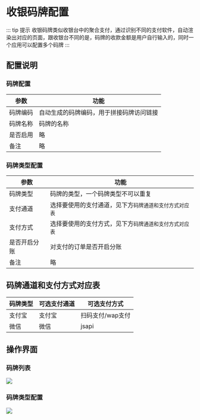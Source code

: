# 收银码牌配置

::: tip 提示
收银码牌类似收银台中的聚合支付，通过识别不同的支付软件，自动渲染出对应的页面，跟收银台不同的是，码牌的收款金额是用户自行输入的，同时一个应用可以配置多个码牌
:::

## 配置说明

### 码牌配置
| 参数   | 功能                   |
|------|----------------------|
| 码牌编码 | 自动生成的码牌编码，用于拼接码牌访问链接 |
| 码牌名称 | 码牌的名称                |
| 是否启用 | 略                    |
| 备注   | 略                    |

### 码牌类型配置
| 参数     | 功能                           |
|--------|------------------------------|
| 码牌类型   | 码牌的类型，一个码牌类型不可以重复            |
| 支付通道   | 选择要使用的支付通道，见下方`码牌通道和支付方式对应表` |
| 支付方式   | 选择要使用的支付方式，见下方`码牌通道和支付方式对应表` |
| 是否开启分账 | 对支付的订单是否开启分账                 |
| 备注     | 略                            |


## 码牌通道和支付方式对应表

| 码牌类型 | 可选支付通道 | 可选支付方式     |
|------|--------|------------|
| 支付宝  | 支付宝    | 扫码支付/wap支付 |
| 微信   | 微信     | jsapi      |

## 操作界面
### 码牌列表

![](https://cdn.jsdmirror.com/gh/xxm1995/picx-images-hosting@master/daxpay/微信截图_20241208182009.9kg89zvkjg.webp)

### 码牌类型配置

![](https://cdn.jsdmirror.com/gh/xxm1995/picx-images-hosting@master/daxpay/微信截图_20241208182458.361meednzy.webp)
